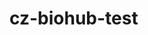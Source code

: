 # cz-biohub-test

<!-- TODO: format code properly like surgury-copilot -->
<!-- TODO: add earlystopping and other methods to look out for overfitting and create validation set -->
<!-- TODO: figure out heatmap issue -->
<!-- TODO: Discuss whether the pretraining of the Perceiver Resampler helped or hurt model performance, and whether incorporating cell type textual embeddings improved accuracy compared to using transcriptomic data alone. -->

<!-- TODO: list all deliverables -->
<!-- TODO: figure out how to best deliver the model -->
<!-- TODO: create figures using draw.io in vscode -->
<!-- TODO: complete readme and delete test.py -->

<!-- TODO: answer part 1 and create an overleaf file -->
<!-- TODO: amswer second part of th problem when code is finalized -->